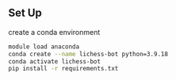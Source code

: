 ## Set Up
create a conda environment
```bash
module load anaconda
conda create --name lichess-bot python=3.9.18
conda activate lichess-bot
pip install -r requirements.txt
```
